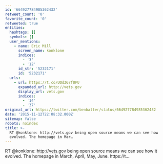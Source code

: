 ```yaml
---
id: '664927784985362432'
retweet_count: '0'
favorite_count: '0'
retweeted: true
entities:
  hashtags: []
  symbols: []
  user_mentions:
    - name: Eric Mill
      screen_name: konklone
      indices:
        - '3'
        - '12'
      id_str: '5232171'
      id: '5232171'
  urls:
    - url: https://t.co/UQd367fUPU
      expanded_url: http://vets.gov
      display_url: vets.gov
      indices:
        - '14'
        - '37'
original_url: https://twitter.com/benbalter/status/664927784985362432
date: '2015-11-12T22:08:32.000Z'
sitemap: false
robots: noindex
title: >-
  RT @konklone: http://vets.gov being open source means we can see how it
  evolved. The homepage in Mar…
---
```


RT @konklone: http://vets.gov being open source means we can see how it evolved. The homepage in March, April, May, June. https://t…